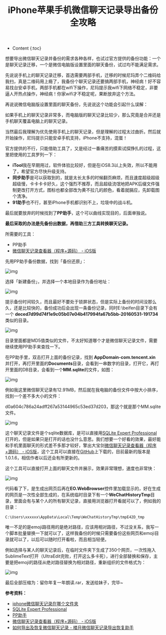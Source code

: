 ﻿---
layout:		post
category:	"soft"
title:		"iPhone苹果手机微信聊天记录导出备份全攻略"
tags:		[wechat,iphone]
---
- Content
{:toc}


想要导出微信聊天记录并备份的需求各种各样，也试过官方提供的备份功能：一个是聊天记录迁移，一个是微信电脑版设置里面的聊天备份，试过均不能满足需求。



先说说手机上的聊天记录迁移，首选需要两部手机，迁移的时候尼玛弄个二维码给我扫，真是二维码用上瘾了，我备份个聊天记录还要搞两部手机，神经病！好不容易找台安卓手机，两部手机都在wifi下操作，尼玛提示我wifi下网络不稳定，非要逼人开热点操作，神经病！你家wifi才不稳定呢，果断放弃这个方法。



再说说微信电脑版设置里面的聊天备份，先说说这个功能会引起什么误解：

如果手机上的聊天记录非常多，而电脑版的聊天记录比较少，那么究竟是合并还是手机聊天覆盖电脑上的聊天记录。



当然最后我理解为优先使用手机上的聊天记录，但是理解的过程太过曲折。然后就开始操作，尼玛提示只能安卓手机支持，iPhone不支持，混蛋！



官方提供的不行，只能借助工具了，又是经过一番痛苦的摸索试探挣扎的过程，这里把使用的工具罗列一下：

- **iTool**我在早期用过，软件体验比较好，但是在iOS8.3以上失效，所以不能用了，希望官方尽快升级支持。
- **同步助手**是可以获取到的，就是太长太多的时候翻页麻烦，而且速度超级超级超级慢，卡卡卡卡好久，这个强烈不推荐，而且超级流氓地把APK后缀文件强制更改打开方式，图标也都全部改为黄不拉几的颜色，看着就膈应，先卸载图个清净。
- **91助手**也不行，甚至iPhone手机都识别不上，垃圾中的战斗机。



最后就要放弃的时候找到了**PP助手**，这个可以曲线实现目的，后面单独说。



**最后采取的办法是先备份出数据，再借助三方工具转换聊天记录。**



所需要的工具：

- PP助手
- [微信聊天记录查看器（程序+源码） - iOS版](http://www.cnblogs.com/cxun/p/4338643.html)



先用PP助手备份数据，找到「备份还原」：

![img](..\..\images\2016\8b7978574ecc45058df99234ce86a308\clipboard.png)

选择「新建备份」，并选择一个本地目录作为备份地址：

![img](..\..\images\2016\7673491b824f4fff9bdbf7b4be2ee0a0\clipboard.png)



提示备份时间较久，而且最好不要处于锁屏状态，但是实际上备份的时间没那么久，还是比较快的，备份成功后会出现一条备份记录，同时E:\beifen目录下会有一个 **deced7d99d74f1e9c05b07e04b417994fa67b5bb-20160531-191734** 类似的目录。

![img](..\..\images\2016\f8a717ab8dff42e486fe5693bf923cad\clipboard.png)



目录里面都是MD5值类似的文件，不太好知道哪个才是微信聊天记录文件，需要继续使用PP助手来查找一下。



在PP助手里，双击打开上面的备份记录，找到 **AppDomain-com.tencent.xin** 并打开，再打开里面的**Documents**目录，会看到一串数字的目录，打开它，再打开里面的DB目录，会看到一个**MM.sqlite**的文件，如图：

![img](..\..\images\2016\627756af0fb74ac1b184878199465e7f\clipboard.png)



例如我这里微信聊天记录有12.91MB，然后就在我电脑的备份文件中按大小排序，找到一个差不多大小的文件：

d0a604c786a24adff267a53144965c53ed37d203，那这个就是那个MM.sqlite文件。

![img](..\..\images\2016\69dc803a2a094cc8a46d5770abc60304\clipboard.png)



这个聊天记录文件是个sqlite数据库，是可以直接用[SQLite Expert Professional](http://www.sqliteexpert.com/download.html)打开的，但是如果只是打开的话也没什么意思。我们想要一个好看的效果，最好能和手机里面聊天的形式差不多那才较好，擎出大宝剑[微信聊天记录查看器（程序+源码） - iOS版](http://www.cnblogs.com/cxun/p/4338643.html)，这个工具可以直接在[GitHub](https://github.com/cxun/WeChatHistory)上下载的，目前最新的版本是1.0.1.6，相信作者以后还会有所更新的。

这个工具可以直接打开上面的聊天文件并展示，效果非常理想，速度也非常快：

![img](..\..\images\2016\f3d2aea32b924ff1b40ef76c9b9186db\clipboard.png)

代码看了下，是生成出网页后再在**EO.WebBrowser**控件里加载显示的，好在生成的网页是一次性全部生成的，在系统临时目录下有一个**WeChatHistoryTmp**目录，里面会有与某个人的所有聊天记录，直接用浏览器打开看就可以了，例如我的目录：

```
C:\Users\xxxxxx\AppData\Local\Temp\WeChatHistoryTmp\tmpE42D_tmp
```

唯一不足的是emoji路径用的是绝对路径，应该用相对路径，不过没关系，我写一个脚本批量替换一下就可以了，这样我备份的时候只需要备份这些网页和emoji目录就可以了，以后可以随时打开看啦，而且相当轻便。



例如选择与某人的聊天记录后，在临时文件夹下生成了350个网页，一次性拖入SublimeText打开（UltraEdit完败，打开这么多卡死），进行全部替换和保存，主要是把emoji的路径从绝对路径替换为相对路径，重新组织的文件格式为：

![img](..\..\images\2016\bcf92060c0cc43f1902af878e29d9477\clipboard.png)

最后全部压缩为：留你年复一年朗读.rar，发送给妹子，完毕~



**参考资料：**

- [iphone微信聊天记录在哪个文件夹](http://jingyan.baidu.com/article/e6c8503c1c55d4e54f1a18d8.html)
- [SQLite Expert Professional](http://www.sqliteexpert.com/download.html)
- [PP助手](http://pro.25pp.com/)
- [微信聊天记录查看器（程序+源码） - iOS版](http://www.cnblogs.com/cxun/p/4338643.html)
- [如何导出及恢复微信聊天记录 - 楼月微信聊天记录导出恢复助手](http://www.louyue.com/weixin.htm)




